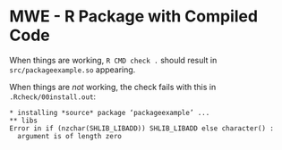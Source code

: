 # MWE - R Package with Compiled Code

When things are working, `R CMD check .` should result in
`src/packageexample.so` appearing.

When things are *not* working, the check fails with this in
`.Rcheck/00install.out`:

    * installing *source* package ‘packageexample’ ...
    ** libs
    Error in if (nzchar(SHLIB_LIBADD)) SHLIB_LIBADD else character() : 
      argument is of length zero
